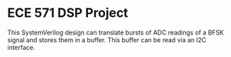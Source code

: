 # ECE 571 DSP Project

This SystemVerilog design can translate bursts of ADC readings of a BFSK signal and stores them in a buffer. This buffer can be read via an I2C interface.
